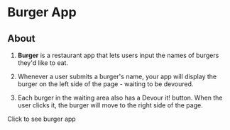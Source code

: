 # Burger App

## About

1. **Burger** is a restaurant app that lets users input the names of burgers they'd like to eat.

2. Whenever a user submits a burger's name, your app will display the burger on the left side of the page - waiting to be devoured.

3. Each burger in the waiting area also has a Devour it! button. When the user clicks it, the burger will move to the right side of the page.

Click to see burger app